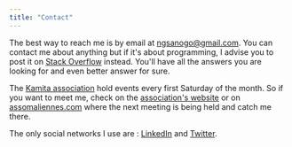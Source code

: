 ```yaml
---
title: "Contact"
---
```


The best way to reach me is by email at [ngsanogo@gmail.com](ngsanogo@gmail.com). You can contact me about anything but if it's about programming, I advise you to post it on <a href= "https://stackoverflow.com/" target = "_blank">Stack Overflow</a> instead. You'll have all the answers you are looking for and even better answer for sure.

The [Kamita association](https://kamita.fr) hold events every first Saturday of the month. So if you want to meet me, check on the [association's website](https://kamita.fr/evenement) or on <a href= "http://assomaliennes.com/evenements" target = "_blank">assomaliennes.com</a> where the next meeting is being held and catch me there.

The only social networks I use are : [LinkedIn](https://www.linkedin.com/in/ngsanogo/) and [Twitter](https://twitter.com/ngsanogo).
